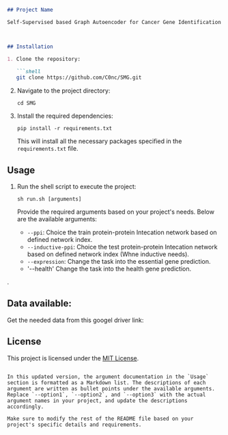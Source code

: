 
```markdown
## Project Name

Self-Supervised based Graph Autoencoder for Cancer Gene Identification



## Installation

1. Clone the repository:

   ```shell
   git clone https://github.com/C0nc/SMG.git
   ```

2. Navigate to the project directory:

   ```shell
   cd SMG
   ```

3. Install the required dependencies:

   ```shell
   pip install -r requirements.txt
   ```

   This will install all the necessary packages specified in the `requirements.txt` file.

## Usage

1. Run the shell script to execute the project:

   ```shell
   sh run.sh [arguments]
   ```

   Provide the required arguments based on your project's needs. Below are the available arguments:

   - `--ppi`: Choice the train protein-protein Intecation network based on defined network index.
   - `--inductive-ppi`: Choice the test protein-protein Intecation network based on defined network index (Whne inductive needs).
   - `--expression`: Change the task into the essential gene prediction.
   - '--health' Change the task into the health gene prediction.

.

## Data available:

Get the needed data from this googel driver link:



## License

This project is licensed under the [MIT License](LICENSE).
```

In this updated version, the argument documentation in the `Usage` section is formatted as a Markdown list. The descriptions of each argument are written as bullet points under the available arguments. Replace `--option1`, `--option2`, and `--option3` with the actual argument names in your project, and update the descriptions accordingly.

Make sure to modify the rest of the README file based on your project's specific details and requirements.
